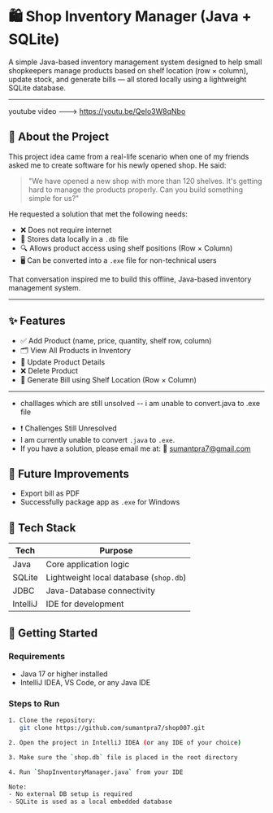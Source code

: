 # 🛍️ Shop Inventory Manager (Java + SQLite)

A simple Java-based inventory management system designed to help small shopkeepers manage products based on shelf location (row × column), update stock, and generate bills — all stored locally using a lightweight SQLite database.

---
youtube video ---> https://youtu.be/QeIo3W8qNbo


## 📖 About the Project

This project idea came from a real-life scenario when one of my friends asked me to create software for his newly opened shop. He said:

> "We have opened a new shop with more than 120 shelves. It's getting hard to manage the products properly. Can you build something simple for us?"

He requested a solution that met the following needs:

- ❌ Does not require internet
- 💾 Stores data locally in a `.db` file
- 🔍 Allows product access using shelf positions (Row × Column)
- 🖥 Can be converted into a `.exe` file for non-technical users

That conversation inspired me to build this offline, Java-based inventory management system.

---

## ✨ Features

- ✅ Add Product (name, price, quantity, shelf row, column)
- 🗂 View All Products in Inventory
- 🔄 Update Product Details
- ❌ Delete Product
- 🧾 Generate Bill using Shelf Location (Row × Column)

---
- challlages which are still unsolved -- i am unable to convert.java to .exe file 
+ ❗ Challenges Still Unresolved
+ I am currently unable to convert `.java` to `.exe`. 
+ If you have a solution, please email me at: 📧 [sumantpra7@gmail.com](mailto:sumantpra7@gmail.com)
## 🔮 Future Improvements
- Export bill as PDF
- Successfully package app as `.exe` for Windows





## 🔧 Tech Stack

| Tech      | Purpose                                 |
|-----------|-----------------------------------------|
| Java      | Core application logic                  |
| SQLite    | Lightweight local database (`shop.db`)  |
| JDBC      | Java-Database connectivity              |
| IntelliJ  | IDE for development                     |



## 🚀 Getting Started

### Requirements

- Java 17 or higher installed
- IntelliJ IDEA, VS Code, or any Java IDE
  

### Steps to Run

```bash
1. Clone the repository:
   git clone https://github.com/sumantpra7/shop007.git

2. Open the project in IntelliJ IDEA (or any IDE of your choice)

3. Make sure the `shop.db` file is placed in the root directory

4. Run `ShopInventoryManager.java` from your IDE

Note:
- No external DB setup is required
- SQLite is used as a local embedded database
